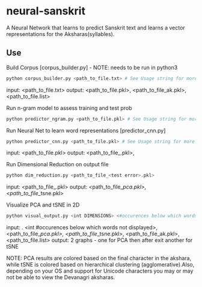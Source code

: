 neural-sanskrit
===============

A Neural Network that learns to predict Sanskrit text and learns a vector representations for the Aksharas(syllables).

Use
-----
Build Corpus [corpus_builder.py] - NOTE: needs to be run in python3
```sh
python corpus_builder.py <path_to_file.txt> # See Usage string for more options
```
input: <path_to_file.txt>
output: <path_to_file.pkl>, <path_to_file_ak.pkl>, <path_to_file.list>

Run n-gram model to assess training and test prob
```sh
python predictor_ngram.py <path_to_file.pkl> # See Usage string for more options
```

Run Neural Net to learn word representations [predictor_cnn.py]
```sh
python predictor_cnn.py <path_to_file.pkl> # See Usage string for more options
```
input: <path_to_file.pkl>
output: <path_to_file_<test error>.pkl>, 

Run Dimensional Reduction on output file
```sh
python dim_reduction.py <path_to_file_<test error>.pkl> 
```
input: <path_to_file_<test error>.pkl>
output: <path_to_file_<test error>_pca.pkl>, <path_to_file_<test error>_tsne.pkl>

Visualize PCA and tSNE in 2D 
```sh
python visual_output.py <int DIMENSIONS> <#occurences below which words not displayed> <path_to_file_<test error>_pca.pkl> <path_to_file_<test error>_tsne.pkl> <path_to_file_ak.pkl> <path_to_file.list> 
```
input: <int DIMENSIONS>. <int #occurences below which words not displayed>, <path_to_file_<test error>_pca.pkl>, <path_to_file_<test error>_tsne.pkl>, <path_to_file_ak.pkl>, <path_to_file.list> 
output: 2 graphs - one for PCA then after exit another for tSNE

NOTE: PCA results are colored based on the final character in the akshara, while tSNE is colored based on hierarchical clustering (agglomerative).Also, depending on your OS and support for Unicode characters you may or may not be able to view the Devanagri aksharas.
